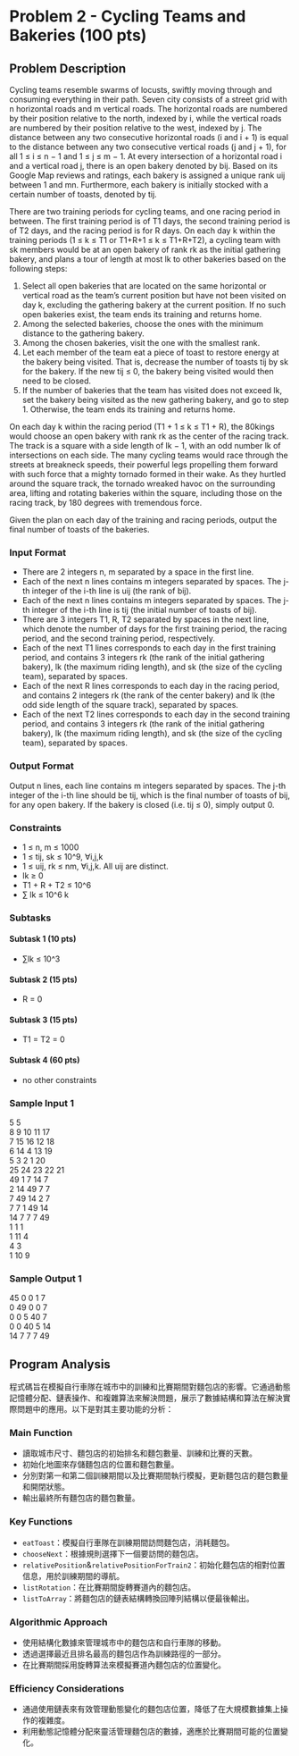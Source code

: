 # Problem 2 - Cycling Teams and Bakeries (100 pts)

## Problem Description
Cycling teams resemble swarms of locusts, swiftly moving through and consuming everything in their path. Seven city consists of a street grid with n horizontal roads and m vertical roads. The horizontal roads are numbered by their position relative to the north, indexed by i, while the vertical roads are numbered by their position relative to the west, indexed by j. The distance between any two consecutive horizontal roads (i and i + 1) is equal to the distance between any two consecutive vertical roads (j and j + 1), for all 1 ≤ i ≤ n − 1 and 1 ≤ j ≤ m − 1. At every intersection of a horizontal road i and a vertical road j, there is an open bakery denoted by bij. Based on its Google Map reviews and ratings, each bakery is assigned a unique rank uij between 1 and mn. Furthermore, each bakery is initially stocked with a certain number of toasts, denoted by tij.

There are two training periods for cycling teams, and one racing period in between. The first training period is of T1 days, the second training period is of T2 days, and the racing period is for R days. On each day k within the training periods (1 ≤ k ≤ T1 or T1+R+1 ≤ k ≤ T1+R+T2), a cycling team with sk members would be at an open bakery of rank rk as the initial gathering bakery, and plans a tour of length at most lk to other bakeries based on the following steps:

1. Select all open bakeries that are located on the same horizontal or vertical road as the team’s current position but have not been visited on day k, excluding the gathering bakery at the current position. If no such open bakeries exist, the team ends its training and returns home.
2. Among the selected bakeries, choose the ones with the minimum distance to the gathering bakery.
3. Among the chosen bakeries, visit the one with the smallest rank.
4. Let each member of the team eat a piece of toast to restore energy at the bakery being visited. That is, decrease the number of toasts tij by sk for the bakery. If the new tij ≤ 0, the bakery being visited would then need to be closed.
5. If the number of bakeries that the team has visited does not exceed lk, set the bakery being visited as the new gathering bakery, and go to step 1. Otherwise, the team ends its training and returns home.

On each day k within the racing period (T1 + 1 ≤ k ≤ T1 + R), the 80kings would choose an open bakery with rank rk as the center of the racing track. The track is a square with a side length of lk − 1, with an odd number lk of intersections on each side. The many cycling teams would race through the streets at breakneck speeds, their powerful legs propelling them forward with such force that a mighty tornado formed in their wake. As they hurtled around the square track, the tornado wreaked havoc on the surrounding area, lifting and rotating bakeries within the square, including those on the racing track, by 180 degrees with tremendous force.

Given the plan on each day of the training and racing periods, output the final number of toasts of the bakeries.

### Input Format
- There are 2 integers n, m separated by a space in the first line.
- Each of the next n lines contains m integers separated by spaces. The j-th integer of the i-th line is uij (the rank of bij).
- Each of the next n lines contains m integers separated by spaces. The j-th integer of the i-th line is tij (the initial number of toasts of bij).
- There are 3 integers T1, R, T2 separated by spaces in the next line, which denote the number of days for the first training period, the racing period, and the second training period, respectively.
- Each of the next T1 lines corresponds to each day in the first training period, and contains 3 integers rk (the rank of the initial gathering bakery), lk (the maximum riding length), and sk (the size of the cycling team), separated by spaces.
- Each of the next R lines corresponds to each day in the racing period, and contains 2 integers rk (the rank of the center bakery) and lk (the odd side length of the square track), separated by spaces.
- Each of the next T2 lines corresponds to each day in the second training period, and contains 3 integers rk (the rank of the initial gathering bakery), lk (the maximum riding length), and sk (the size of the cycling team), separated by spaces.

### Output Format
Output n lines, each line contains m integers separated by spaces. The j-th integer of the i-th line should be tij, which is the final number of toasts of bij, for any open bakery. If the bakery is closed (i.e. tij ≤ 0), simply output 0.

### Constraints
- 1 ≤ n, m ≤ 1000
- 1 ≤ tij, sk ≤ 10^9, ∀i,j,k
- 1 ≤ uij, rk ≤ nm, ∀i,j,k. All uij are distinct.
- lk ≥ 0
- T1 + R + T2 ≤ 10^6
- ∑ lk ≤ 10^6 k

### Subtasks
#### Subtask 1 (10 pts)
- ∑lk ≤ 10^3
#### Subtask 2 (15 pts)
- R = 0
#### Subtask 3 (15 pts)
- T1 = T2 = 0
#### Subtask 4 (60 pts)
- no other constraints
### Sample Input 1
5 5  
8 9 10 11 17  
7 15 16 12 18  
6 14 4 13 19  
5 3 2 1 20  
25 24 23 22 21  
49 1 7 14 7  
2 14 49 7 7  
7 49 14 2 7  
7 7 1 49 14  
14 7 7 7 49  
1 1 1  
1 11 4  
4 3  
1 10 9  
### Sample Output 1
45 0 0 1 7  
0 49 0 0 7  
0 0 5 40 7  
0 0 40 5 14  
14 7 7 7 49  

## Program Analysis

程式碼旨在模擬自行車隊在城市中的訓練和比賽期間對麵包店的影響。它通過動態記憶體分配、鏈表操作、和複雜算法來解決問題，展示了數據結構和算法在解決實際問題中的應用。以下是對其主要功能的分析：

### Main Function
- 讀取城市尺寸、麵包店的初始排名和麵包數量、訓練和比賽的天數。
- 初始化地圖來存儲麵包店的位置和麵包數量。
- 分別對第一和第二個訓練期間以及比賽期間執行模擬，更新麵包店的麵包數量和開閉狀態。
- 輸出最終所有麵包店的麵包數量。

### Key Functions
- `eatToast`：模擬自行車隊在訓練期間訪問麵包店，消耗麵包。
- `chooseNext`：根據規則選擇下一個要訪問的麵包店。
- `relativePosition`&`relativePositionForTrain2`：初始化麵包店的相對位置信息，用於訓練期間的導航。
- `listRotation`：在比賽期間旋轉賽道內的麵包店。
- `listToArray`：將麵包店的鏈表結構轉換回陣列結構以便最後輸出。

### Algorithmic Approach
- 使用結構化數據來管理城市中的麵包店和自行車隊的移動。
- 透過選擇最近且排名最高的麵包店作為訓練路徑的一部分。
- 在比賽期間採用旋轉算法來模擬賽道內麵包店的位置變化。

### Efficiency Considerations
- 通過使用鏈表來有效管理動態變化的麵包店位置，降低了在大規模數據集上操作的複雜度。
- 利用動態記憶體分配來靈活管理麵包店的數據，適應於比賽期間可能的位置變化。